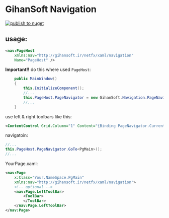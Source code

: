 # GihanSoft Navigation

[![publish to nuget](https://github.com/GihanSoft/GihanSoft.Navigation/actions/workflows/publish.yml/badge.svg)](https://github.com/GihanSoft/GihanSoft.Navigation/actions/workflows/publish.yml)

## usage:

```xml
<nav:PageHost 
    xmlns:nav="http://gihansoft.ir/netfx/xaml/navigation"
    Name="PageHost" />
```

**Important!!** do this where used `PageHost`:
```csharp
    public MainWindow()
    {
        this.InitializeComponent();
        //...
        this.PageHost.PageNavigator = new GihanSoft.Navigation.PageNavigator(App.Current.ServiceProvider);
        //...
    }
```

use left & right toolbars like this:
```xml
<ContentControl Grid.Column="1" Content="{Binding PageNavigator.Current.LeftToolBar, ElementName=PageHost}" />
```
navigatoin:
```csharp
//...
this.PageHost.PageNavigator.GoTo<PgMain>();
//...
```
YourPage.xaml:
```xml
<nav:Page
    x:Class="Your.NameSpace.PgMain"
    xmlns:nav="http://gihansoft.ir/netfx/xaml/navigation">
    <!-- optional -->
    <nav:Page.LeftToolBar>
        <ToolBar>
        </ToolBar>
    </nav:Page.LeftToolBar>
</nav:Page>
```